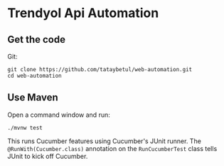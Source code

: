 # Trendyol Api Automation

## Get the code

Git:

    git clone https://github.com/tataybetul/web-automation.git
    cd web-automation

## Use Maven

Open a command window and run:

    ./mvnw test

This runs Cucumber features using Cucumber's JUnit runner. The `@RunWith(Cucumber.class)` annotation on the 
`RunCucumberTest` class tells JUnit to kick off Cucumber.

